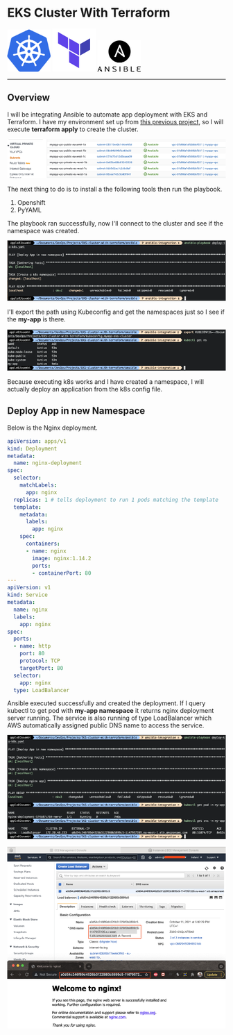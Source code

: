 # EKS Cluster With Terraform

<p float="left">
  <img src="https://github.com/appwebtech/EKS-Cluster-With-Terraform/blob/main/images/k8s-logo.png" width="100">

  <img src="https://github.com/appwebtech/EKS-Cluster-With-Terraform/blob/main/images/tf-logo.png" width="100">

  <img src="https://github.com/appwebtech/Ansible-Automation-App-Deployment/blob/main/images/Ansible-logo.png" width="100">
</p>

----

## Overview

I will be integrating Ansible to automate app deployment with EKS and Terraform. I have my environment set up from [this previous project](https://github.com/appwebtech/EKS-Cluster-With-Terraform), so I will execute **terraform apply** to create the cluster.

![vpc-clusters2](./images/image-3.png)

The next thing to do is to install a the following tools then run the playbook.

1. Openshift
2. PyYAML

The playbook ran successfully, now I'll connect to the cluster and see if the namespace was created.

![playbook-1](./images/image-10.png)

I'll export the path using Kubeconfig and get the namespaces just so I see if the **my-app** is there.

![playbook-2](./images/image-11.png)

Because executing k8s works and I have created a namespace, I will actually deploy an application from the k8s config file.

## Deploy App in new Namespace

Below is the Nginx deployment.

```yaml
apiVersion: apps/v1
kind: Deployment
metadata:
  name: nginx-deployment
spec:
  selector:
    matchLabels:
      app: nginx
  replicas: 1 # tells deployment to run 1 pods matching the template
  template:
    metadata:
      labels:
        app: nginx
    spec:
      containers:
      - name: nginx
        image: nginx:1.14.2
        ports:
        - containerPort: 80
---
apiVersion: v1
kind: Service
metadata:
  name: nginx
  labels:
    app: nginx
spec:
  ports:
  - name: http
    port: 80 
    protocol: TCP
    targetPort: 80
  selector:
    app: nginx
  type: LoadBalancer
```

Ansible executed successfully and created the deployment. If I query kubectl to get pod with **my-app namespace** it returns nginx deployment server running. The service is also running of type LoadBalancer which AWS automatically assigned public DNS name to access the service.

![playbook-3](./images/image-12.png)

![playbook-4](./images/image-13.png)
